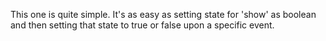 This one is quite simple.
It's as easy as setting state for 'show' as boolean and then setting that state to true or false upon a specific event.
